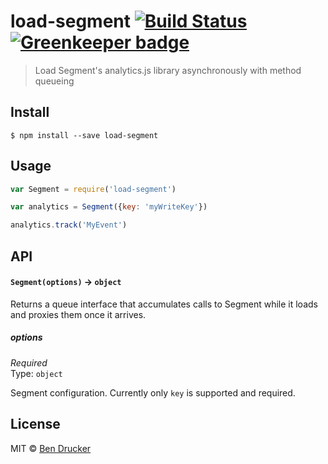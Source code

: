 # load-segment [![Build Status](https://travis-ci.org/bendrucker/load-segment.svg?branch=master)](https://travis-ci.org/bendrucker/load-segment) [![Greenkeeper badge](https://badges.greenkeeper.io/bendrucker/load-segment.svg)](https://greenkeeper.io/)

> Load Segment's analytics.js library asynchronously with method queueing


## Install

```
$ npm install --save load-segment
```


## Usage

```js
var Segment = require('load-segment')

var analytics = Segment({key: 'myWriteKey'})

analytics.track('MyEvent')
```

## API

#### `Segment(options)` -> `object`

Returns a queue interface that accumulates calls to Segment while it loads and proxies them once it arrives.

##### options

*Required*  
Type: `object`

Segment configuration. Currently only `key` is supported and required.


## License

MIT © [Ben Drucker](http://bendrucker.me)
